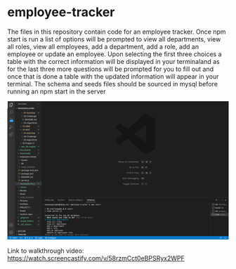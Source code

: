 # employee-tracker

The files in this repository contain code for an employee tracker.
Once npm start is run a list of options will be prompted to view all departments, 
view all roles, view all employees, add a department, add a role, add an employee 
or update an employee.
Upon selecting the first three choices a table with the correct information will be 
displayed in your terminaland as for the last three more questions will be prompted 
for you to fill out and once that is done a table with the updated information will
appear in your terminal.
The schema and seeds files should be sourced in mysql before running an npm start in 
the server


![screenshot from my employee tracker](./Assets/Screen%20Shot%202022-10-18%20at%2012.44.51%20PM.png)

Link to walkthrough video: https://watch.screencastify.com/v/58rzmCct0eBPSRyx2WPF
